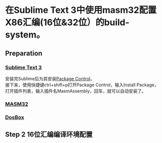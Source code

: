 <h1>在Sublime Text 3中使用masm32配置X86汇编(16位&32位）的build-system。</h1>
<h2>Preparation</h2>
<h3><a href="http://www.sublimetext.com/3">Sublime Text 3</a></h3>
安装完Sublime后为其安装<a href="https://packagecontrol.io/installation">Package Control</a>。
<br>
接下来，使用快捷键ctrl+shift+p打开Package Control，输入Install Package，打开插件列表，输入插件名MasmAssembly，回车，就可以自动安装了。
<h3><a href="http://www.masm32.com/download.htm">MASM32</a></h3>
<h3><a href="http://www.dosbox.com/download.php?main=1">DosBox</a></h3>
<h2>Step 2 16位汇编编译环境配置</h2>
